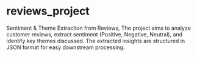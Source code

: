 ﻿# reviews_project
Sentiment & Theme Extraction from  Reviews,
The project aims to analyze customer reviews, extract sentiment (Positive, Negative, Neutral), 
and identify key themes discussed. The extracted insights are structured in JSON format for easy downstream processing.
